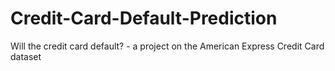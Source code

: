 # Credit-Card-Default-Prediction
Will the credit card default? - a project on the American Express Credit Card dataset
